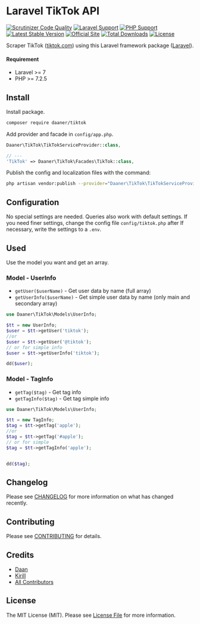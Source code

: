 # Laravel TikTok API

[![Scrutinizer Code Quality](https://scrutinizer-ci.com/g/daaner/tiktok/badges/quality-score.png?b=master)](https://scrutinizer-ci.com/g/daaner/tiktok/?branch=master)
[![Laravel Support](https://img.shields.io/badge/Laravel-7+-brightgreen.svg)]()
[![PHP Support](https://img.shields.io/badge/PHP-7.2.5+-brightgreen.svg)]()
[![Latest Stable Version](https://poser.pugx.org/daaner/tiktok/v)](//packagist.org/packages/daaner/tiktok)
[![Official Site](https://img.shields.io/badge/official-site-blue.svg)](https://tiktok.com/)
[![Total Downloads](https://poser.pugx.org/daaner/tiktok/downloads)](//packagist.org/packages/daaner/tiktok)
[![License](https://poser.pugx.org/daaner/tiktok/license)](//packagist.org/packages/daaner/tiktok)

Scraper TikTok ([tiktok.com](https://tiktok.com/)) using this Laravel framework package ([Laravel](https://laravel.com)).


#### Requirement
- Laravel >= 7
- PHP >= 7.2.5

## Install
Install package.

``` bash
composer require daaner/tiktok
```


Add provider and facade in `config/app.php`.

```php
Daaner\TikTok\TikTokServiceProvider::class,

// ---
'TikTok' => Daaner\TikTok\Facades\TikTok::class,
```

Publish the config and localization files with the command:

``` bash
php artisan vendor:publish --provider="Daaner\TikTok\TikTokServiceProvider"
```

## Configuration
No special settings are needed. Queries also work with default settings. If you need finer settings, change the config file `config/tiktok.php` after
If necessary, write the settings to a `.env`.


## Used
Use the model you want and get an array.


### Model - UserInfo

- `getUser($userName)` - Get user data by name (full array)
- `getUserInfo($userName)` - Get simple user data by name (only main and secondary array)

```php
use Daaner\TikTok\Models\UserInfo;

$tt = new UserInfo;
$user = $tt->getUser('tiktok');
//or
$user = $tt->getUser('@tiktok');
// or for simple info
$user = $tt->getUserInfo('tiktok');

dd($user);
```


### Model - TagInfo

- `getTag($tag)` - Get tag info
- `getTagInfo($tag)` - Get tag simple info

```php
use Daaner\TikTok\Models\UserInfo;

$tt = new TagInfo;
$tag = $tt->getTag('apple');
//or
$tag = $tt->getTag('#apple');
// or for simple
$tag = $tt->getTagInfo('apple');


dd($tag);
```




## Changelog

Please see [CHANGELOG](CHANGELOG.md) for more information on what has changed recently.

## Contributing

Please see [CONTRIBUTING](CONTRIBUTING.md) for details.

## Credits

- [Daan](https://github.com/daaner)
- [Kirill](https://github.com/kastahov)
- [All Contributors](../../contributors)

## License

The MIT License (MIT). Please see [License File](LICENSE.md) for more information.
